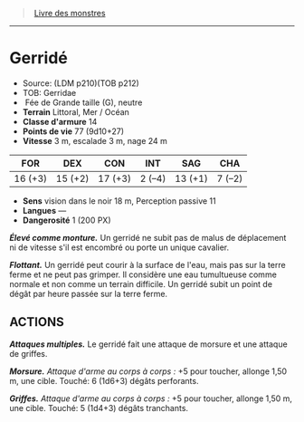 ﻿> [Livre des monstres](tome_of_beasts.md)

---

# Gerridé

- Source: (LDM p210)(TOB p212)
- TOB: Gerridae
-  Fée de Grande taille (G), neutre
- **Terrain** Littoral, Mer / Océan
- **Classe d'armure** 14
- **Points de vie** 77 (9d10+27)
- **Vitesse** 3 m, escalade 3 m, nage 24 m

|FOR|DEX|CON|INT|SAG|CHA|
|---|---|---|---|---|---|
|16 (+3)|15 (+2)|17 (+3)|2 (–4)|13 (+1)|7 (–2)|

- **Sens** vision dans le noir 18 m, Perception passive 11
- **Langues** —
- **Dangerosité** 1 (200 PX)

**_Élevé comme monture._** Un gerridé ne subit pas de malus de déplacement ni de vitesse s'il est encombré ou porte un unique cavalier.

**_Flottant._** Un gerridé peut courir à la surface de l'eau, mais pas sur la terre ferme et ne peut pas grimper. Il considère une eau tumultueuse comme normale et non comme un terrain difficile. Un gerridé subit un point de dégât par heure passée sur la terre ferme.

## ACTIONS

**_Attaques multiples._** Le gerridé fait une attaque de morsure et une attaque de griffes.

**_Morsure._** _Attaque d'arme au corps à corps :_ +5 pour toucher, allonge 1,50 m, une cible. Touché: 6 (1d6+3) dégâts perforants.

**_Griffes._** _Attaque d'arme au corps à corps :_ +5 pour toucher, allonge 1,50 m, une cible. Touché: 5 (1d4+3) dégâts tranchants.

